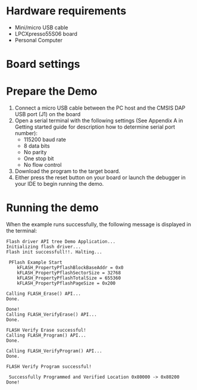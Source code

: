 Hardware requirements
=====================
- Mini/micro USB cable
- LPCXpresso55S06 board
- Personal Computer

Board settings
============

Prepare the Demo
===============
1.  Connect a micro USB cable between the PC host and the CMSIS DAP USB port (J1) on the board
2.  Open a serial terminal with the following settings (See Appendix A in Getting started guide for description how to determine serial port number):
    - 115200 baud rate
    - 8 data bits
    - No parity
    - One stop bit
    - No flow control
3.  Download the program to the target board.
4.  Either press the reset button on your board or launch the debugger in your IDE to begin running the demo.

Running the demo
================

When the example runs successfully, the following message is displayed in the terminal:

```
Flash driver API tree Demo Application...
Initializing flash driver...
Flash init successfull!!. Halting...

 PFlash Example Start 
	kFLASH_PropertyPflashBlockBaseAddr = 0x0
	kFLASH_PropertyPflashSectorSize = 32768
	kFLASH_PropertyPflashTotalSize = 655360
	kFLASH_PropertyPflashPageSize = 0x200

Calling FLASH_Erase() API...
Done.

Done!
Calling FLASH_VerifyErase() API...
Done.

FLASH Verify Erase successful!
Calling FLASH_Program() API...
Done.

Calling FLASH_VerifyProgram() API...
Done.

FLASH Verify Program successful!

 Successfully Programmed and Verified Location 0x80000 -> 0x80200 
Done!
```

